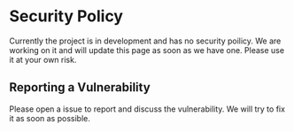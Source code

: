 # Security Policy

Currently the project is in development and has no security poilicy. We are working on it and will update this page as soon as we have one. Please use it at your own risk.

## Reporting a Vulnerability

Please open a issue to report and discuss the vulnerability. We will try to fix it as soon as possible.